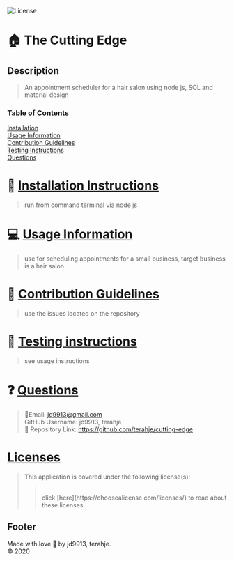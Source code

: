 

![License](https://img.shields.io/badge/License--blue.svg)

:house: The Cutting Edge <br>
==

Description
--
>An appointment scheduler for a hair salon using node js, SQL and material design<br>

### Table of Contents
[Installation](#install)<br>
[Usage Information](#usage)</a><br>
[Contribution Guidelines](#contribute)<br>
[Testing Instructions](#test)<br>
[Questions](#quest)<br>

:memo: [Installation Instructions](install)
========
>run from command terminal via node js

:computer: [Usage Information](usage)
===
>use for scheduling appointments for a small business, target business is a hair salon

:incoming_envelope: [Contribution Guidelines](contribute)
==
>use the issues located on the repository

:notebook: [Testing instructions](test)
==
>see usage instructions

:question: [Questions](quest)
==
>:email:Email: jd9913@gmail.com<br>
>GitHub Username: jd9913, terahje<br>
>:link: Repository Link: https://github.com/terahje/cutting-edge<br>

[Licenses](#license)
==
>This application is covered under the following license(s): <br>
>><br>
>>click [here](https://choosealicense.com/licenses/) to read about these licenses.

Footer
--

Made with love :gift_heart: by jd9913, terahje.<br>:copyright: 2020

        
